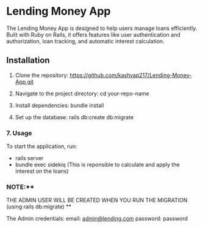 # Lending Money App

The Lending Money App is designed to help users manage loans efficiently. Built with Ruby on Rails, it offers features like user authentication and authorization, loan tracking, and automatic interest calculation.


## Installation
1. Clone the repository:
   https://github.com/kashyap217/Lending-Money-App.git

2. Navigate to the project directory:
   cd your-repo-name

3. Install dependencies:
   bundle install

4. Set up the database:
   rails db:create db:migrate

### 7. **Usage**

To start the application, run:
   - rails server
   - bundle exec sidekiq (This is reponsible to calculate and apply the interest on the loans)

### NOTE:**
THE ADMIN USER WILL BE CREATED WHEN YOU RUN THE MIGRATION (using rails db:migrate) **

The Admin credentials:
    email: admin@lending.com
    password: password

